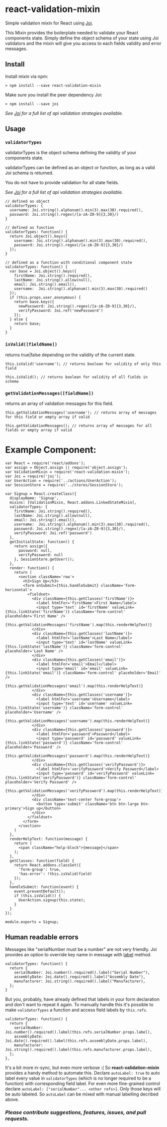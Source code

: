 # react-validation-mixin
Simple validation mixin for React using [Joi](https://github.com/hapijs/joi).

This Mixin provides the boilerplate needed to validate your React components state. Simply define the object schema of your state using Joi validators and the mixin will give you access to each fields validity and error messages.

## Install

Install mixin via npm:

    > npm install --save react-validation-mixin

Make sure you install the peer dependency Joi:

    > npm install --save joi

_See [Joi](https://github.com/hapijs/joi) for a full list of api validation strategies available._

## Usage

### `validatorTypes`

validatorTypes is the object schema defining the validity of your components state.

validatorTypes can be defined as an object or function, as long as a valid Joi schema is returned.

You do not have to provide validation for all state fields.

_See [Joi](https://github.com/hapijs/joi) for a full list of api validation strategies available._


    // defined as object
    validatorTypes: {
      username: Joi.string().alphanum().min(3).max(30).required(),
      password: Joi.string().regex(/[a-zA-Z0-9]{3,30}/)
    }

    // defined as function
    validatorTypes: function() {
      return Joi.object().keys({
        username: Joi.string().alphanum().min(3).max(30).required(),
        password: Joi.string().regex(/[a-zA-Z0-9]{3,30}/)
      });
    }

    // defined as a function with conditional component state
    validatorTypes: function() {
      var base = Joi.object().keys({
        firstName: Joi.string().required(),
        lastName: Joi.string().allow(null),
        email: Joi.string().email(),
        username:  Joi.string().alphanum().min(3).max(30).required()
      });
      if (this.props.user.anonymous) {
        return base.keys({
          newPassword: Joi.string().regex(/[a-zA-Z0-9]{3,30}/),
          verifyPassword: Joi.ref('newPassword')
        });
      } else {
        return base;
      }
    }

### `isValid([fieldName])`

returns true|false depending on the validity of the current state.

    this.isValid('username'); // returns boolean for validity of only this field

    this.isValid(); // returns boolean for validity of all fields in schema

### `getValidationMessages([fieldName])`

returns an array of validation messages for this field.

    this.getValidationMessages('username'); // returns array of messages for this field or empty array if valid

    this.getValidationMessages(); // returns array of messages for all fields or empty array if valid

# Example Component:

    var React = require('react/addons');
    var assign = Object.assign || require('object.assign');
    var ValidationMixin = require('react-validation-mixin');
    var Joi = require('joi');
    var UserAction = require('../actions/UserAction');
    var SessionStore = require('../stores/SessionStore');

    var Signup = React.createClass({
      displayName: 'Signup',
      mixins: [ValidationMixin, React.addons.LinkedStateMixin],
      validatorTypes: {
        firstName: Joi.string().required(),
        lastName: Joi.string().allow(null),
        email: Joi.string().email(),
        username:  Joi.string().alphanum().min(3).max(30).required(),
        password: Joi.string().regex(/[a-zA-Z0-9]{3,30}/),
        verifyPassword: Joi.ref('password')
      },
      getInitialState: function() {
        return assign({
          password: null,
          verifyPassword: null
        }, SessionStore.getUser());
      },
      render: function() {
        return (
          <section className='row'>
            <h3>Sign Up</h3>
            <form onSubmit={this.handleSubmit} className='form-horizontal'>
              <fieldset>
                <div className={this.getClasses('firstName')}>
                  <label htmlFor='firstName'>First Name</label>
                  <input type='text' id='firstName' valueLink={this.linkState('firstName')} className='form-control' placeholder='First Name' />
                  {this.getValidationMessages('firstName').map(this.renderHelpText)}
                </div>
                <div className={this.getClasses('lastName')}>
                  <label htmlFor='lastName'>Last Name</label>
                  <input type='text' id='lastName' valueLink={this.linkState('lastName')} className='form-control' placeholder='Last Name' />
                </div>
                <div className={this.getClasses('email')}>
                  <label htmlFor='email'>Email</label>
                  <input type='email' id='email' valueLink={this.linkState('email')} className='form-control' placeholder='Email' />
                  {this.getValidationMessages('email').map(this.renderHelpText)}
                </div>
                <div className={this.getClasses('username')}>
                  <label htmlFor='username'>Username</label>
                  <input type='text' id='username' valueLink={this.linkState('username')} className='form-control' placeholder='Username' />
                  {this.getValidationMessages('username').map(this.renderHelpText)}
                </div>
                <div className={this.getClasses('password')}>
                  <label htmlFor='password'>Password</label>
                  <input type='password' id='password' valueLink={this.linkState('password')} className='form-control' placeholder='Password' />
                  {this.getValidationMessages('password').map(this.renderHelpText)}
                </div>
                <div className={this.getClasses('verifyPassword')}>
                  <label htmlFor='verifyPassword'>Verify Password</label>
                  <input type='password' id='verifyPassword' valueLink={this.linkState('verifyPassword')} className='form-control' placeholder='Verify Password' />
                  {this.getValidationMessages('verifyPassword').map(this.renderHelpText)}
                </div>
                <div className='text-center form-group'>
                  <button type='submit' className='btn btn-large btn-primary'>Sign up</button>
                </div>
              </fieldset>
            </form>
          </section>
        )
      },
      renderHelpText: function(message) {
        return (
          <span className="help-block">{message}</span>
        );
      },
      getClasses: function(field) {
        return React.addons.classSet({
          'form-group': true,
          'has-error': !this.isValid(field)
        });
      },
      handleSubmit: function(event) {
        event.preventDefault();
        if (this.isValid()) {
          UserAction.signup(this.state);
        }
      }
    });

    module.exports = Signup;

## Human readable errors

Messages like "serialNumber must be a number" are not very friendly.
Joi provides an option to override key name in message with [label](https://github.com/hapijs/joi#anylabelname) method.

	validatorTypes: function() {
      return {
        serialNumber: Joi.number().required().label("Serial Number"),
        assemblyDate: Joi.date().required().label("Assembly Date"),
        manufacturer: Joi.string().required().label("Manufacturer),
      };
    }

But you, probably, have already defined that labels in your form declaration and don't want to repeat it again. To manually handle this it's possible to make `validatorTypes` a function and access field labels by `this.refs`.

    validatorTypes: function() {
      return {
        serialNumber: Joi.number().required().label(this.refs.serialNumber.props.label),
        assemblyDate: Joi.date().required().label(this.refs.assemblyDate.props.label),
        manufacturer: Joi.string().required().label(this.refs.manufacturer.props.label),
      };
    },

It's a bit more in-sync, but even more verbose :(
So **react-validation-mixin** provides a handy method to automate this.
Declare `autoLabel: true` to auto label every value in `validatorTypes` (which is no longer required to be a function) with corresponding field label. For even more fine-grained control declare `autoLabel: ["serialNumber"... <other refs>]`. Only those keys will be auto labeled. So `autoLabel` can be mixed with manual labelling decribed above.

### _Please contribute suggestions, features, issues, and pull requests._
